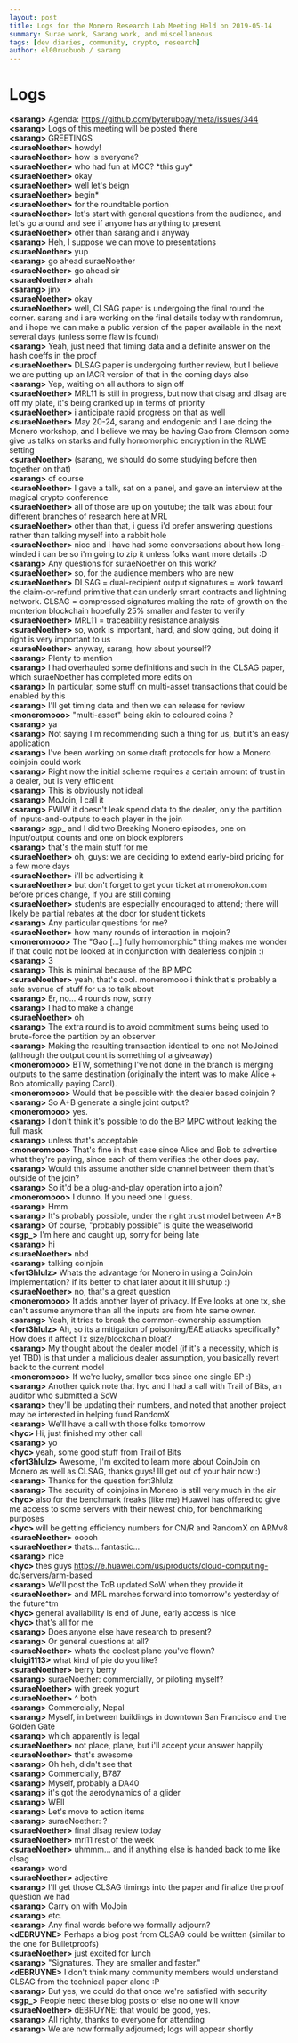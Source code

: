 ```yaml
---
layout: post
title: Logs for the Monero Research Lab Meeting Held on 2019-05-14
summary: Surae work, Sarang work, and miscellaneous
tags: [dev diaries, community, crypto, research]
author: el00ruobuob / sarang
---
```


# Logs  

**\<sarang>** Agenda: https://github.com/byterubpay/meta/issues/344  
**\<sarang>** Logs of this meeting will be posted there  
**\<sarang>** GREETINGS  
**\<suraeNoether>** howdy!  
**\<suraeNoether>** how is everyone?  
**\<suraeNoether>** who had fun at MCC? \*this guy\*  
**\<suraeNoether>** okay  
**\<suraeNoether>** well let's beign  
**\<suraeNoether>** begin\*  
**\<suraeNoether>** for the roundtable portion  
**\<suraeNoether>** let's start with general questions from the audience, and let's go around and see if anyone has anything to present  
**\<suraeNoether>** other than sarang and i anyway  
**\<sarang>** Heh, I suppose we can move to presentations  
**\<suraeNoether>** yup  
**\<sarang>** go ahead suraeNoether   
**\<suraeNoether>** go ahead sir  
**\<suraeNoether>** ahah  
**\<sarang>** jinx  
**\<suraeNoether>** okay  
**\<suraeNoether>** well, CLSAG paper is undergoing the final round the corner. sarang and i are working on the final details today with randomrun, and i hope we can make a public version of the paper available in the next several days (unless some flaw is found)  
**\<sarang>** Yeah, just need that timing data and a definite answer on the hash coeffs in the proof  
**\<suraeNoether>** DLSAG paper is undergoing further review, but I believe we are putting up an IACR version of that in the coming days also  
**\<sarang>** Yep, waiting on all authors to sign off  
**\<suraeNoether>** MRL11 is still in progress, but now that clsag and dlsag are off my plate, it's being cranked up in terms of priority  
**\<suraeNoether>** i anticipate rapid progress on that as well  
**\<suraeNoether>** May 20-24, sarang and endogenic and I are doing the Monero workshop, and I believe we may be having Gao from Clemson come give us talks on starks and fully homomorphic encryption in the RLWE setting  
**\<suraeNoether>** (sarang, we should do some studying before then together on that)  
**\<sarang>** of course  
**\<suraeNoether>** I gave a talk, sat on a panel, and gave an interview at the magical crypto conference  
**\<suraeNoether>** all of those are up on youtube; the talk was about four different branches of research here at MRL  
**\<suraeNoether>** other than that, i guess i'd prefer answering questions rather than talking myself into a rabbit hole  
**\<suraeNoether>** nioc and i have had some conversations about how long-winded i can be so i'm going to zip it unless folks want more details :D  
**\<sarang>** Any questions for suraeNoether on this work?  
**\<suraeNoether>** so, for the audience members who are new  
**\<suraeNoether>** DLSAG = dual-recipient output signatures = work toward the claim-or-refund primitive that can underly smart contracts and lightning network. CLSAG = compressed signatures making the rate of growth on the monterion blockchain hopefully 25% smaller and faster to verify  
**\<suraeNoether>** MRL11 = traceability resistance analysis  
**\<suraeNoether>** so, work is important, hard, and slow going, but doing it right is very important to us  
**\<suraeNoether>** anyway, sarang, how about yourself?  
**\<sarang>** Plenty to mention  
**\<sarang>** I had overhauled some definitions and such in the CLSAG paper, which suraeNoether has completed more edits on  
**\<sarang>** In particular, some stuff on multi-asset transactions that could be enabled by this  
**\<sarang>** I'll get timing data and then we can release for review  
**\<moneromooo>** "multi-asset" being akin to coloured coins ?  
**\<sarang>** ya  
**\<sarang>** Not saying I'm recommending such a thing for us, but it's an easy application  
**\<sarang>** I've been working on some draft protocols for how a Monero coinjoin could work  
**\<sarang>** Right now the initial scheme requires a certain amount of trust in a dealer, but is very efficient  
**\<sarang>** This is obviously not ideal  
**\<sarang>** MoJoin, I call it  
**\<sarang>** FWIW it doesn't leak spend data to the dealer, only the partition of inputs-and-outputs to each player in the join  
**\<sarang>** sgp\_ and I did two Breaking Monero episodes, one on input/output counts and one on block explorers  
**\<sarang>** that's the main stuff for me  
**\<suraeNoether>** oh, guys: we are deciding to extend early-bird pricing for a few more days  
**\<suraeNoether>** i'll be advertising it  
**\<suraeNoether>** but don't forget to get your ticket at monerokon.com before prices change, if you are still coming  
**\<suraeNoether>** students are especially encouraged to attend; there will likely be partial rebates at the door for student tickets  
**\<sarang>** Any particular questions for me?  
**\<suraeNoether>** how many rounds of interaction in mojoin?  
**\<moneromooo>** The "Gao [...] fully homomorphic" thing makes me wonder if that could not be looked at in conjunction with dealerless coinjoin :)  
**\<sarang>** 3  
**\<sarang>** This is minimal because of the BP MPC  
**\<suraeNoether>** yeah, that's cool. moneromooo i think that's probably a safe avenue of stuff for us to talk about  
**\<sarang>** Er, no... 4 rounds now, sorry  
**\<sarang>** I had to make a change  
**\<suraeNoether>** oh  
**\<sarang>** The extra round is to avoid commitment sums being used to brute-force the partition by an observer  
**\<sarang>** Making the resulting transaction identical to one not MoJoined (although the output count is something of a giveaway)  
**\<moneromooo>** BTW, something I've not done in the branch is merging outputs to the same destination (originally the intent was to make Alice + Bob atomically paying Carol).  
**\<moneromooo>** Would that be possible with the dealer based coinjoin ?  
**\<sarang>** So A+B generate a single joint output?  
**\<moneromooo>** yes.  
**\<sarang>** I don't think it's possible to do the BP MPC without leaking the full mask  
**\<sarang>** unless that's acceptable  
**\<moneromooo>** That's fine in that case since Alice and Bob to advertise what they're paying, since each of them verifies the other does pay.  
**\<sarang>** Would this assume another side channel between them that's outside of the join?  
**\<sarang>** So it'd be a plug-and-play operation into a join?  
**\<moneromooo>** I dunno. If you need one I guess.  
**\<sarang>** Hmm  
**\<sarang>** It's probably possible, under the right trust model between A+B  
**\<sarang>** Of course, "probably possible" is quite the weaselworld  
**\<sgp\_>** I'm here and caught up, sorry for being late  
**\<sarang>** hi  
**\<suraeNoether>** nbd  
**\<sarang>** talking coinjoin  
**\<fort3hlulz>** Whats the advantage for Monero in using a CoinJoin implementation? if its better to chat later about it Ill shutup :)  
**\<suraeNoether>** no, that's a great question  
**\<moneromooo>** It adds another layer of privacy. If Eve looks at one tx, she can't assume anymore than all the inputs are from hte same owner.  
**\<sarang>** Yeah, it tries to break the common-ownership assumption  
**\<fort3hlulz>** Ah, so its a mitigation of poisoning/EAE attacks specifically? How does it affect Tx size/blockchain bloat?  
**\<sarang>** My thought about the dealer model (if it's a necessity, which is yet TBD) is that under a malicious dealer assumption, you basically revert back to the current model  
**\<moneromooo>** If we're lucky, smaller txes since one single BP :)  
**\<sarang>** Another quick note that hyc and I had a call with Trail of Bits, an auditor who submitted a SoW  
**\<sarang>** they'll be updating their numbers, and noted that another project may be interested in helping fund RandomX  
**\<sarang>** We'll have a call with those folks tomorrow  
**\<hyc>** Hi, just finished my other call  
**\<sarang>** yo  
**\<hyc>** yeah, some good stuff from Trail of Bits  
**\<fort3hlulz>** Awesome, I'm excited to learn more about CoinJoin on Monero as well as CLSAG, thanks guys! Ill get out of your hair now :)  
**\<sarang>** Thanks for the question fort3hlulz   
**\<sarang>** The security of coinjoins in Monero is still very much in the air  
**\<hyc>** also for the benchmark freaks (like me) Huawei has offered to give me access to some servers with their newest chip, for benchmarking purposes  
**\<hyc>** will be getting efficiency numbers for CN/R and RandomX on ARMv8  
**\<suraeNoether>** ooooh  
**\<suraeNoether>** thats... fantastic...  
**\<sarang>** nice  
**\<hyc>** thes guys https://e.huawei.com/us/products/cloud-computing-dc/servers/arm-based  
**\<sarang>** We'll post the ToB updated SoW when they provide it  
**\<suraeNoether>** and MRL marches forward into tomorrow's yesterday of the future^tm  
**\<hyc>** general availability is end of June, early access is nice  
**\<hyc>** that's all for me  
**\<sarang>** Does anyone else have research to present?  
**\<sarang>** Or general questions at all?  
**\<suraeNoether>** whats the coolest plane you've flown?  
**\<luigi1113>** what kind of pie do you like?  
**\<suraeNoether>** berry berry  
**\<sarang>** suraeNoether: commercially, or piloting myself?  
**\<suraeNoether>** with greek yogurt  
**\<suraeNoether>** ^ both  
**\<sarang>** Commercially, Nepal  
**\<sarang>** Myself, in between buildings in downtown San Francisco and the Golden Gate  
**\<sarang>** which apparently is legal  
**\<suraeNoether>** not place, plane, but i'll accept your answer happily  
**\<suraeNoether>** that's awesome  
**\<sarang>** Oh heh, didn't see that  
**\<sarang>** Commercially, B787  
**\<sarang>** Myself, probably a DA40  
**\<sarang>** it's got the aerodynamics of a glider  
**\<sarang>** WEll  
**\<sarang>** Let's move to action items  
**\<sarang>** suraeNoether: ?  
**\<suraeNoether>** final dlsag review today  
**\<suraeNoether>** mrl11 rest of the week  
**\<suraeNoether>** uhmmm... and if anything else is handed back to me like clsag  
**\<sarang>** word  
**\<suraeNoether>** adjective  
**\<sarang>** I'll get those CLSAG timings into the paper and finalize the proof question we had  
**\<sarang>** Carry on with MoJoin  
**\<sarang>** etc.  
**\<sarang>** Any final words before we formally adjourn?  
**\<dEBRUYNE>** Perhaps a blog post from CLSAG could be written (similar to the one for Bulletproofs)  
**\<suraeNoether>** just excited for lunch  
**\<sarang>** "Signatures. They are smaller and faster."  
**\<dEBRUYNE>** I don't think many community members would understand CLSAG from the technical paper alone :P  
**\<sarang>** But yes, we could do that once we're satisfied with security  
**\<sgp\_>** People need these blog posts or else no one will know  
**\<suraeNoether>** dEBRUYNE: that would be good, yes.  
**\<sarang>** All righty, thanks to everyone for attending  
**\<sarang>** We are now formally adjourned; logs will appear shortly  
